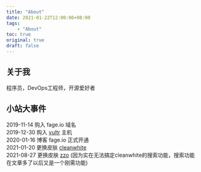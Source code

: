 ```yaml
---
title: "About"
date: 2021-01-22T12:00:06+08:00
tags:
    - "About"
toc: true
original: true
draft: false
---
```


## 关于我

程序员，DevOps工程师，开源爱好者

## 小站大事件

2019-11-14 购入 fage.io 域名  
2019-12-30 购入 [vultr](https://www.vultr.com) 主机  
2020-01-16 博客 fage.io 正式开通  
2021-01-20 更换皮肤 [cleanwhite](https://themes.gohugo.io/hugo-theme-cleanwhite/)  
2021-08-27 更换皮肤 [zzo](https://github.com/zzossig/hugo-theme-zzo)  (因为实在无法搞定cleanwhite的搜索功能，搜索功能在文章多了以后又是一个刚需功能)  
